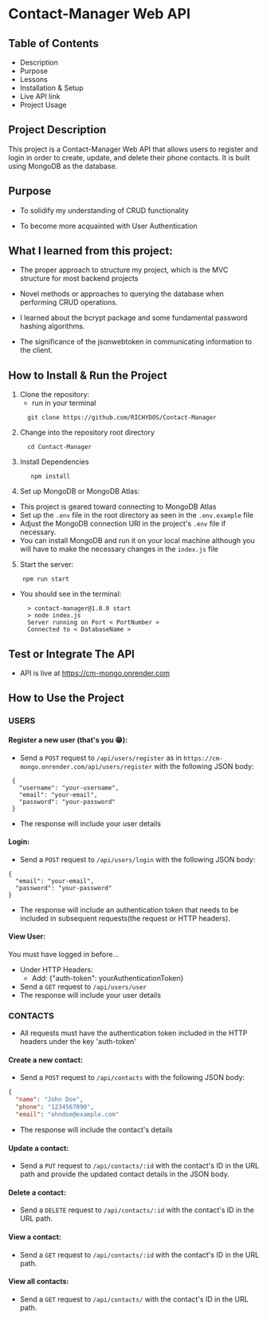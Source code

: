 # Contact-Manager Web API

## Table of Contents
* Description
* Purpose
* Lessons
* Installation & Setup
* Live API link
* Project Usage

## Project Description
This project is a Contact-Manager Web API that allows users to register and login in order to create, update, and delete their phone contacts. It is built using MongoDB as the database.

## Purpose
- To solidify my understanding of CRUD functionality 

- To become more acquainted with User Authentication

## What I learned from this project:
- The proper approach to structure my project, which is the MVC structure for most backend projects

- Novel methods or approaches to querying the database when performing CRUD operations.

- I learned about the bcrypt package and some fundamental password hashing algorithms.

- The significance of the jsonwebtoken in communicating information to the client.

## How to Install & Run the Project
1. Clone the repository:
   - run in your terminal
   ```
     git clone https://github.com/RICHYDOS/Contact-Manager
   ```
3. Change into the repository root directory
   ```
     cd Contact-Manager
   ```
5. Install Dependencies
   ```
      npm install
   ```
7. Set up MongoDB or MongoDB Atlas:
  - This project is geared toward connecting to MongoDB Atlas
  - Set up the `.env` file in the root directory as seen in the `.env.example` file
  - Adjust the MongoDB connection URI in the project's `.env` file if necessary.
  - You can install MongoDB and run it on your local machine although you will have to make the necessary changes in the           `index.js` file
5. Start the server:
  ```
      npm run start
  ```
  - You should see in the terminal:
    ```
      > contact-manager@1.0.0 start
      > node index.js
      Server running on Port < PortNumber >
      Connected to < DatabaseName >
    ```

## Test or Integrate The API
- API is live at https://cm-mongo.onrender.com

## How to Use the Project

### USERS
#### Register a new user (that's you 😁):
- Send a `POST` request to `/api/users/register` as in `https://cm-mongo.onrender.com/api/users/register` with the following JSON body:
```
 {
   "username": "your-username",
   "email": "your-email",
   "password": "your-password"
 }
 ```
 - The response will include your user details

#### Login:
- Send a `POST` request to `/api/users/login` with the following JSON body:
 ```
 {
   "email": "your-email",
   "password": "your-password"
 }
 ```
 - The response will include an authentication token that needs to be included in subsequent requests(the request or HTTP headers).

#### View User:
  You must have logged in before...
- Under HTTP Headers:
  - Add: {"auth-token": yourAuthenticationToken}
- Send a `GET` request to `/api/users/user`
 - The response will include your user details

### CONTACTS
- All requests must have the authentication token included in the HTTP headers under the key 'auth-token'
#### Create a new contact:
- Send a `POST` request to `/api/contacts` with the following JSON body:
 ```json
 {
   "name": "John Doe",
   "phone": "1234567890",
   "email": "ohndoe@example.com"
```
 - The response will include the contact's details

#### Update a contact:
- Send a `PUT` request to `/api/contacts/:id` with the contact's ID in the URL path and provide the updated contact details in the JSON body.

#### Delete a contact:
- Send a `DELETE` request to `/api/contacts/:id` with the contact's ID in the URL path.

#### View a contact:
- Send a `GET` request to `/api/contacts/:id` with the contact's ID in the URL path.

#### View all contacts:
- Send a `GET` request to `/api/contacts/` with the contact's ID in the URL path.
